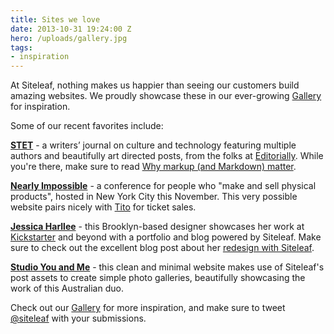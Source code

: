 ```yaml
---
title: Sites we love
date: 2013-10-31 19:24:00 Z
hero: /uploads/gallery.jpg
tags:
- inspiration
---
```


At Siteleaf, nothing makes us happier than seeing our customers build amazing websites. We proudly showcase these in our ever-growing [Gallery](http://www.siteleaf.com/gallery) for inspiration.

Some of our recent favorites include:

**[STET](http://stet.editorially.com/)** - a writers’ journal on culture and technology featuring multiple authors and beautifully art directed posts, from the folks at [Editorially](http://editorially.com/). While you're there, make sure to read [Why markup (and Markdown) matter](http://stet.editorially.com/articles/why-markup-and-markdown-matter/).

**[Nearly Impossible](http://nearlyimpossible.org/)** - a conference for people who "make and sell physical products", hosted in New York City this November. This very possible website pairs nicely with [Tito](https://tito.io) for ticket sales.

**[Jessica Harllee](http://jessicaharllee.com/)** - this Brooklyn-based designer showcases her work at [Kickstarter](http://www.kickstarter.com/) and beyond with a portfolio and blog powered by Siteleaf. Make sure to check out the excellent blog post about her [redesign with Siteleaf](http://jessicaharllee.com/notes/a-redesign-with-siteleaf/).



**[Studio You and Me](http://studioyoume.com.au/)** - this clean and minimal website makes use of Siteleaf's post assets to create simple photo galleries, beautifully showcasing the work of this Australian duo.
 
Check out our [Gallery](http://www.siteleaf.com/gallery) for more inspiration, and make sure to tweet [@siteleaf](http://twitter.com/siteleaf) with your submissions.
